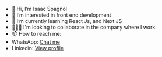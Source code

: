 - 👋 Hi, I’m Isaac Spagnol
- 👀 I’m interested in front end development 
- 🌱 I’m currently learning React Js, and Next JS
- 🧑🏼‍💻 I'm looking to collaborate in the company where I work.
- 📫 How to reach me:
- WhatsApp: [Chat me](wa.me/5545998455081)
- Linkedin: [View profile](https://www.linkedin.com/in/isaac-s-941524118/)

<!---
isaac-hit/isaac-hit is a ✨ special ✨ repository because its `README.md` (this file) appears on your GitHub profile.
You can click the Preview link to take a look at your changes.
--->
